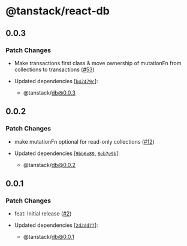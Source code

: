 # @tanstack/react-db

## 0.0.3

### Patch Changes

- Make transactions first class & move ownership of mutationFn from collections to transactions ([#53](https://github.com/TanStack/optimistic/pull/53))

- Updated dependencies [[`b42479c`](https://github.com/TanStack/optimistic/commit/b42479cf95f9a820b36e01684b13a9179973f3d8)]:
  - @tanstack/db@0.0.3

## 0.0.2

### Patch Changes

- make mutationFn optional for read-only collections ([#12](https://github.com/TanStack/optimistic/pull/12))

- Updated dependencies [[`9bb6e89`](https://github.com/TanStack/optimistic/commit/9bb6e8909cebdcd7c03091bfc12dd37f5ab2e1ea), [`8eb7e9b`](https://github.com/TanStack/optimistic/commit/8eb7e9b1d1f569c5c064e0f440257589486b73cf)]:
  - @tanstack/db@0.0.2

## 0.0.1

### Patch Changes

- feat: Initial release ([#2](https://github.com/TanStack/optimistic/pull/2))

- Updated dependencies [[`2d2dd77`](https://github.com/TanStack/optimistic/commit/2d2dd7743f715ffefaeee8e8d11173b751c7043b)]:
  - @tanstack/db@0.0.1
